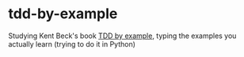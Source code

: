 # tdd-by-example

Studying Kent Beck's book [TDD by example](https://www.safaribooksonline.com/library/view/test-driven-development/0321146530/), typing the examples you actually learn (trying to do it in Python) 

